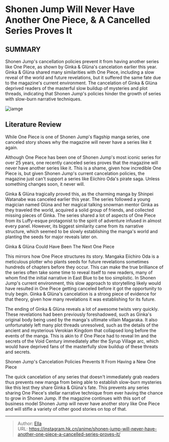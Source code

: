 # Shonen Jump Will Never Have Another One Piece, &amp; A Cancelled Series Proves It


## SUMMARY 



  Shonen Jump&#39;s cancellation policies prevent it from having another series like One Piece, as shown by Ginka &amp; Glüna&#39;s cancelation earlier this year.   Ginka &amp; Glüna shared many similarities with One Piece, including a slow reveal of the world and future revelations, but it suffered the same fate due to the magazine&#39;s current environment.   The cancelation of Ginka &amp; Glüna deprived readers of the masterful slow buildup of mysteries and plot threads, indicating that Shonen Jump&#39;s policies hinder the growth of series with slow-burn narrative techniques.  

![iamge](https://static1.srcdn.com/wordpress/wp-content/uploads/2023/09/luffy-with-ginka-and-gluna.jpg)

## Literature Review

While One Piece is one of Shonen Jump&#39;s flagship manga series, one canceled story shows why the magazine will never have a series like it again.




Although One Piece has been one of Shonen Jump&#39;s most iconic series for over 25 years, one recently canceled series proves that the magazine will never have another series like it. This is a shame, given how incredible One Piece is, but given Shonen Jump&#39;s current cancelation policies, the magazine just can&#39;t support a series like Eiichiro Oda&#39;s pirate saga. Unless something changes soon, it never will.




Ginka &amp; Glüna tragically proved this, as the charming manga by Shinpei Watanabe was canceled earlier this year. The series followed a young magician named Glüna and her magical talking snowman mentor Ginka as they traveled the world, acquired a solid group of friends, and collected missing pieces of Ginka. The series shared a lot of aspects of One Piece from its Luffy-esque protagonist to the spirit of adventure infused in almost every panel. However, its biggest similarity came from its narrative structure, which seemed to be slowly establishing the manga&#39;s world and planting the seeds for major reveals later on.


 Ginka &amp; Glüna Could Have Been The Next One Piece 
          

This mirrors how One Piece structures its story. Mangaka Eiichiro Oda is a meticulous plotter who plants seeds for future revelations sometimes hundreds of chapters before they occur. This can make the true brilliance of the series often take some time to reveal itself to new readers, many of whom find the initial narrative in East Blue to be too simplistic. In Shonen Jump&#39;s current environment, this slow approach to storytelling likely would have resulted in One Piece getting canceled before it got the opportunity to truly begin. Ginka &amp; Glüna&#39;s cancelation is a strong piece of evidence for that theory, given how many revelations it was establishing for its future.




The ending of Ginka &amp; Glüna reveals a lot of awesome twists very quickly. These revelations had been previously foreshadowed, such as Ginka&#39;s original body being used by the manga&#39;s ultimate villain Magaraka. It also unfortunately left many plot threads unresolved, such as the details of the ancient and mysterious Verokian Kingdom that collapsed long before the events of the manga. This is akin to if One Piece had to reveal Im and the secrets of the Void Century immediately after the Syrup Village arc, which would have deprived fans of the masterfully slow buildup of these threats and secrets.



 Shonen Jump&#39;s Cancelation Policies Prevents It From Having a New One Piece 
          

The quick cancelation of any series that doesn&#39;t immediately grab readers thus prevents new manga from being able to establish slow-burn mysteries like this lest they share Ginka &amp; Glüna&#39;s fate. This prevents any series sharing One Piece&#39;s stellar narrative technique from ever having the chance to grow in Shonen Jump. If the magazine continues with this sort of business model Shonen Jump will never have another story like One Piece and will stifle a variety of other good stories on top of that.






---

> Author: [Ella](https://instagram.hk.cn/)  
> URL: https://instagram.hk.cn/anime/shonen-jump-will-never-have-another-one-piece-a-cancelled-series-proves-it/  

